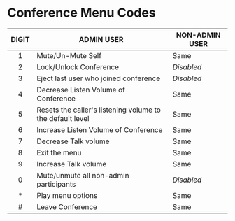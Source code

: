 # Conference Menu Codes

| DIGIT | ADMIN USER | NON-ADMIN USER |
| :---: | ---------- | -------------- |
| 1 | Mute/Un-Mute Self | Same |
| 2 | Lock/Unlock Conference | _Disabled_ |
| 3 | Eject last user who joined conference | _Disabled_ |
| 4 | Decrease Listen Volume of Conference | Same |
| 5 | Resets the caller's listening volume to the default level | Same |
| 6 | Increase Listen Volume of Conference | Same |
| 7 | Decrease Talk volume | Same |
| 8 | Exit the menu | Same |
| 9 | Increase Talk volume | Same |
| 0 | Mute/unmute all non-admin participants | _Disabled_ |
| * | Play menu options | Same |
| # | Leave Conference | Same |
